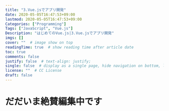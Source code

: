 ```yaml
---
title: "3.Vue.jsでアプリ開発"
date: 2020-05-05T16:47:53+09:00
lastmod: 2020-05-05T16:47:53+09:00
Categories: ["Programming"]
Tags: ["JavaScript", "Vue.js"]
Description: "はじめてのVue.js|3.Vue.jsでアプリ開発"
imgs: []
cover: ""  # image show on top
readingTime: true  # show reading time after article date
toc: true
comments: false
justify: false  # text-align: justify;
single: false  # display as a single page, hide navigation on bottom, like as about page.
license: ""  # CC License
draft: false
---
```



# だだいま絶賛編集中です